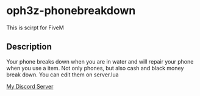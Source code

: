 # oph3z-phonebreakdown
This is scirpt for FiveM

## Description
Your phone breaks down when you are in water and will repair your phone when you use a item. Not only phones, but also cash and black money break down. You can edit them on server.lua

[My Discord Server](https://discord.gg/pqMjS8TarW)
